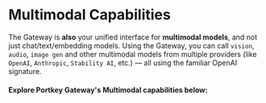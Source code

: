 # Multimodal Capabilities

The Gateway is **also** your unified interface for **multimodal models**, and not just chat/text/embedding models. Using the Gateway, you can call `vision`, `audio`, `image gen` and other multimodal models  from multiple providers (like `OpenAI`, `Anthropic`, `Stability AI`, etc.) — all using the familiar OpenAI signature.

#### Explore Portkey Gateway's Multimodal capabilities below:

